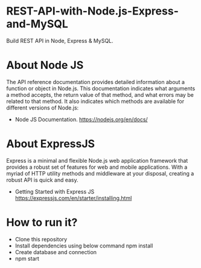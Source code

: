 # REST-API-with-Node.js-Express-and-MySQL
Build REST API in Node, Express &amp; MySQL.
# About Node JS
The API reference documentation provides detailed information about a function or object in Node.js. This documentation indicates what arguments a method accepts, the return value of that method, and what errors may be related to that method. It also indicates which methods are available for different versions of Node.js:

- Node JS Documentation. https://nodejs.org/en/docs/

# About ExpressJS
Express is a minimal and flexible Node.js web application framework that provides a robust set of features for web and mobile applications. With a myriad of HTTP utility methods and middleware at your disposal, creating a robust API is quick and easy.

- Getting Started with Express JS https://expressjs.com/en/starter/installing.html

# How to run it?
- Clone this repository
- Install dependencies using below command npm install
- Create database and connection
- npm start
